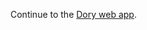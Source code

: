 Continue to the [Dory web app](https://dory.app/events/ssG8gRAXWD1TU5J1enCk/26d348d4_an-afternoon-with-chatgpt).
